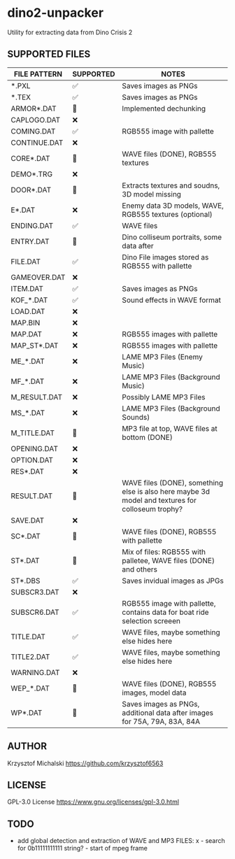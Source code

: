 # dino2-unpacker
Utility for extracting data from Dino Crisis 2


## SUPPORTED FILES

| FILE PATTERN | SUPPORTED | NOTES                                                                                            |
| ------------ | --------- | ------------------------------------------------------------------------------------------------ |
| *.PXL        | ✅         | Saves images as PNGs                                                                             |
| *.TEX        | ✅         | Saves images as PNGs                                                                             |
| ARMOR*.DAT   | 🔨         | Implemented dechunking                                                                           |
| CAPLOGO.DAT  | ❌         |                                                                                                  |
| COMING.DAT   | ✅         | RGB555 image with pallette                                                                       |
| CONTINUE.DAT | ❌         |                                                                                                  |
| CORE*.DAT    | 🔨         | WAVE files (DONE), RGB555 textures                                                               |
| DEMO*.TRG    | ❌         |                                                                                                  |
| DOOR*.DAT    | 🔨         | Extracts textures and soudns, 3D model missing                                                   |
| E*.DAT       | ❌         | Enemy data 3D models, WAVE, RGB555 textures (optional)                                           |
| ENDING.DAT   | ✅         | WAVE files                                                                                       |
| ENTRY.DAT    | 🔨         | Dino colliseum portraits, some data after                                                        |
| FILE.DAT     | ✅         | Dino File images stored as RGB555 with pallette                                                  |
| GAMEOVER.DAT | ❌         |                                                                                                  |
| ITEM.DAT     | ✅         | Saves images as PNGs                                                                             |
| KOF_*.DAT    | ✅         | Sound effects in WAVE format                                                                     |
| LOAD.DAT     | ❌         |                                                                                                  |
| MAP.BIN      | ❌         |                                                                                                  |
| MAP.DAT      | ❌         | RGB555 images with pallette                                                                      |
| MAP_ST*.DAT  | ❌         | RGB555 images with pallette                                                                      |
| ME_*.DAT     | ❌         | LAME MP3 Files (Enemy Music)                                                                     |
| MF_*.DAT     | ❌         | LAME MP3 Files (Background Music)                                                                |
| M_RESULT.DAT | ❌         | Possibly LAME MP3 Files                                                                          |
| MS_*.DAT     | ❌         | LAME MP3 Files (Background Sounds)                                                               |
| M_TITLE.DAT  | 🔨         | MP3 file at top, WAVE files at bottom (DONE)                                                     |
| OPENING.DAT  | ❌         |                                                                                                  |
| OPTION.DAT   | ❌         |                                                                                                  |
| RES*.DAT     | ❌         |                                                                                                  |
| RESULT.DAT   | 🔨         | WAVE files (DONE), something else is also here maybe 3d model and textures for colloseum trophy? |
| SAVE.DAT     | ❌         |                                                                                                  |
| SC*.DAT      | 🔨         | WAVE files (DONE), RGB555 with pallette                                                          |
| ST*.DAT      | 🔨         | Mix of files: RGB555 with palletee, WAVE files (DONE) and others                                 |
| ST*.DBS      | ✅         | Saves invidual images as JPGs                                                                    |
| SUBSCR3.DAT  | ❌         |                                                                                                  |
| SUBSCR6.DAT  | ✅         | RGB555 image with pallette, contains data for boat ride selection screeen                        |
| TITLE.DAT    | ✅         | WAVE files, maybe something else hides here                                                      |
| TITLE2.DAT   | ✅         | WAVE files, maybe something else hides here                                                      |
| WARNING.DAT  | ❌         |                                                                                                  |
| WEP_*.DAT    | 🔨         | WAVE files (DONE), RGB555 images, model data                                                     |
| WP*.DAT      | 🔨         | Saves images as PNGs, additional data after images for 75A, 79A, 83A, 84A                        |

## AUTHOR
Krzysztof Michalski
https://github.com/krzysztof6563

## LICENSE
GPL-3.0 License
https://www.gnu.org/licenses/gpl-3.0.html

## TODO
- add global detection and extraction of WAVE and MP3 FILES:
x  - search for 0b11111111111 string? - start of mpeg frame